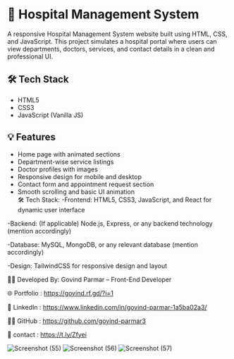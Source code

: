 # 🏥 Hospital Management System

A responsive Hospital Management System website built using HTML, CSS, and JavaScript. This project simulates a hospital portal where users can view departments, doctors, services, and contact details in a clean and professional UI.

## 🛠 Tech Stack

- HTML5
- CSS3
- JavaScript (Vanilla JS)

## 💡 Features

- Home page with animated sections
- Department-wise service listings
- Doctor profiles with images
- Responsive design for mobile and desktop
- Contact form and appointment request section
- Smooth scrolling and basic UI animation
  <br>
🛠️ Tech Stack: -Frontend: HTML5, CSS3, JavaScript, and React for dynamic user interface

-Backend: (If applicable) Node.js, Express, or any backend technology (mention accordingly)

-Database: MySQL, MongoDB, or any relevant database (mention accordingly)

-Design: TailwindCSS for responsive design and layout <br>


🧑‍💻 Developed By: Govind Parmar – Front-End Developer

🌐 Portfolio : https://govind.rf.gd/?i=1

💼 LinkedIn : https://www.linkedin.com/in/govind-parmar-1a5ba02a3/

🧑‍💻 GitHub : https://github.com/govind-parmar3

💬 contact : https://t.ly/Zfyei
<br>

![Screenshot (55)](https://github.com/user-attachments/assets/6b9c9d3e-859d-4c40-a00c-ec5b1911823b)
![Screenshot (56)](https://github.com/user-attachments/assets/564ceafe-4306-42f2-8ec9-90df4a23b065)
![Screenshot (57)](https://github.com/user-attachments/assets/42e2b0ea-53a2-4b30-b4ac-126e96c8f7ee)
